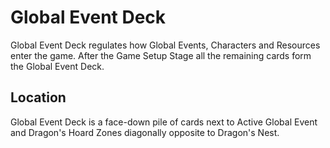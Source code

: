 # Global Event Deck

Global Event Deck regulates how Global Events, Characters and Resources enter the game. After the Game Setup Stage all the remaining cards form the Global Event Deck.

## Location

Global Event Deck is a face-down pile of cards next to Active Global Event and Dragon's Hoard Zones diagonally opposite to Dragon's Nest.
